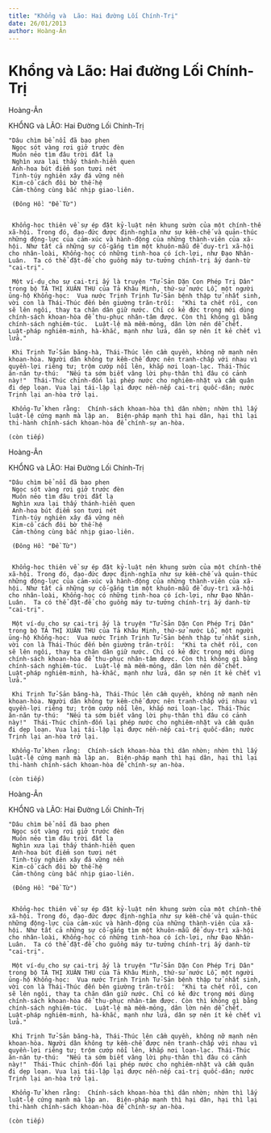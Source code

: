 ```yaml
---
title: "Khổng và  Lão: Hai đường Lối Chính-Trị"
date: 26/01/2013
author: Hoàng-Ân
---
```


# Khổng và  Lão: Hai đường Lối Chính-Trị

Hoàng-Ân

KHỔNG và LÃO: Hai Đường Lối Chính-Trị

    "Dâu chìm bể nổi đã bao phen
     Ngọc sót vàng rơi giở trước đèn
     Muôn nẻo tìm đâu trời đất lạ
     Nghìn xưa lại thấy thánh-hiền quen
     Anh-hoa bút điểm son tươi nét
     Tinh-túy nghiên xây đá vững nền
     Kim-cổ cách đôi bờ thế-hệ
     Cảm-thông cùng bắc nhịp giao-liên.

     (Đông Hồ: "Đề Từ")


     Khổng-học thiên về sự ép đặt kỷ-luật nên khung sườn của một chính-thể xã-hội. Trong đó, đạo-đức được định-nghĩa như sự kềm-chế và quản-thúc những động-lực của cảm-xúc và hành-động của những thành-viên của xã-hội. Như tất cả những sự cố-gắng tìm một khuôn-mẫu để duy-trì xã-hội cho nhân-loài, Khổng-học có những tinh-hoa có ích-lợi, như Đạo Nhân-Luân.  Ta có thể đặt-để cho guồng máy tư-tưởng chính-trị ấy danh-từ  "cai-trị".

     Một ví-dụ cho sự cai-trị ấy là truyện "Tử-Sản Dặn Con Phép Trị Dân" trong bộ TẢ THỊ XUÂN THU của Tả Khâu Minh, thứ-sử nước Lỗ, một người ủng-hộ Khổng-học:  Vua nước Trịnh Trịnh Tử-Sản bệnh thập tử nhất sinh, vời con là Thái-Thúc đến bên giường trăn-trối:  "Khi ta chết rồi, con sẽ lên ngôi, thay ta chăn dân giữ nước. Chỉ có kẻ đức trọng mới dùng chính-sách khoan-hòa để thu-phục nhân-tâm được. Còn thì không gì bằng chính-sách nghiêm-túc.  Luật-lệ mà mềm-mỏng, dân lờn nên dễ chết.  Luật-pháp nghiêm-minh, hà-khắc, mạnh như lửa, dân sợ nên ít kẻ chết vì lửa."

     Khi Trịnh Tử-Sản băng-hà, Thái-Thúc lên cầm quyền, không nỡ mạnh nên khoan-hòa. Người dân không tự kềm-chế được nên tranh-chấp với nhau vì quyền-lợi riêng tư; trộm cướp nổi lên, khắp nơi loạn-lạc. Thái-Thúc ăn-năn tự-thú:  "Nếu ta sớm biết vâng lời phụ-thân thì đâu có cảnh này!"  Thái-Thúc chỉnh-đốn lại phép nước cho nghiêm-nhặt và cầm quân đi dẹp loạn. Vua lại tái-lập lại được nền-nếp cai-trị quốc-dân; nước Trịnh lại an-hòa trở lại.

     Khổng-Tử khen rằng:  Chính-sách khoan-hòa thì dân nhờn; nhờn thì lấy luật-lệ cứng mạnh mà lập an.  Biện-pháp mạnh thì hại dân, hại thì lại thi-hành chính-sách khoan-hòa để chính-sự an-hòa.

    (còn tiếp)

Hoàng-Ân

KHỔNG và LÃO: Hai Đường Lối Chính-Trị

    "Dâu chìm bể nổi đã bao phen
     Ngọc sót vàng rơi giở trước đèn
     Muôn nẻo tìm đâu trời đất lạ
     Nghìn xưa lại thấy thánh-hiền quen
     Anh-hoa bút điểm son tươi nét
     Tinh-túy nghiên xây đá vững nền
     Kim-cổ cách đôi bờ thế-hệ
     Cảm-thông cùng bắc nhịp giao-liên.

     (Đông Hồ: "Đề Từ")


     Khổng-học thiên về sự ép đặt kỷ-luật nên khung sườn của một chính-thể xã-hội. Trong đó, đạo-đức được định-nghĩa như sự kềm-chế và quản-thúc những động-lực của cảm-xúc và hành-động của những thành-viên của xã-hội. Như tất cả những sự cố-gắng tìm một khuôn-mẫu để duy-trì xã-hội cho nhân-loài, Khổng-học có những tinh-hoa có ích-lợi, như Đạo Nhân-Luân.  Ta có thể đặt-để cho guồng máy tư-tưởng chính-trị ấy danh-từ  "cai-trị".

     Một ví-dụ cho sự cai-trị ấy là truyện "Tử-Sản Dặn Con Phép Trị Dân" trong bộ TẢ THỊ XUÂN THU của Tả Khâu Minh, thứ-sử nước Lỗ, một người ủng-hộ Khổng-học:  Vua nước Trịnh Trịnh Tử-Sản bệnh thập tử nhất sinh, vời con là Thái-Thúc đến bên giường trăn-trối:  "Khi ta chết rồi, con sẽ lên ngôi, thay ta chăn dân giữ nước. Chỉ có kẻ đức trọng mới dùng chính-sách khoan-hòa để thu-phục nhân-tâm được. Còn thì không gì bằng chính-sách nghiêm-túc.  Luật-lệ mà mềm-mỏng, dân lờn nên dễ chết.  Luật-pháp nghiêm-minh, hà-khắc, mạnh như lửa, dân sợ nên ít kẻ chết vì lửa."

     Khi Trịnh Tử-Sản băng-hà, Thái-Thúc lên cầm quyền, không nỡ mạnh nên khoan-hòa. Người dân không tự kềm-chế được nên tranh-chấp với nhau vì quyền-lợi riêng tư; trộm cướp nổi lên, khắp nơi loạn-lạc. Thái-Thúc ăn-năn tự-thú:  "Nếu ta sớm biết vâng lời phụ-thân thì đâu có cảnh này!"  Thái-Thúc chỉnh-đốn lại phép nước cho nghiêm-nhặt và cầm quân đi dẹp loạn. Vua lại tái-lập lại được nền-nếp cai-trị quốc-dân; nước Trịnh lại an-hòa trở lại.

     Khổng-Tử khen rằng:  Chính-sách khoan-hòa thì dân nhờn; nhờn thì lấy luật-lệ cứng mạnh mà lập an.  Biện-pháp mạnh thì hại dân, hại thì lại thi-hành chính-sách khoan-hòa để chính-sự an-hòa.

    (còn tiếp)

Hoàng-Ân

KHỔNG và LÃO: Hai Đường Lối Chính-Trị

    "Dâu chìm bể nổi đã bao phen
     Ngọc sót vàng rơi giở trước đèn
     Muôn nẻo tìm đâu trời đất lạ
     Nghìn xưa lại thấy thánh-hiền quen
     Anh-hoa bút điểm son tươi nét
     Tinh-túy nghiên xây đá vững nền
     Kim-cổ cách đôi bờ thế-hệ
     Cảm-thông cùng bắc nhịp giao-liên.

     (Đông Hồ: "Đề Từ")


     Khổng-học thiên về sự ép đặt kỷ-luật nên khung sườn của một chính-thể xã-hội. Trong đó, đạo-đức được định-nghĩa như sự kềm-chế và quản-thúc những động-lực của cảm-xúc và hành-động của những thành-viên của xã-hội. Như tất cả những sự cố-gắng tìm một khuôn-mẫu để duy-trì xã-hội cho nhân-loài, Khổng-học có những tinh-hoa có ích-lợi, như Đạo Nhân-Luân.  Ta có thể đặt-để cho guồng máy tư-tưởng chính-trị ấy danh-từ  "cai-trị".

     Một ví-dụ cho sự cai-trị ấy là truyện "Tử-Sản Dặn Con Phép Trị Dân" trong bộ TẢ THỊ XUÂN THU của Tả Khâu Minh, thứ-sử nước Lỗ, một người ủng-hộ Khổng-học:  Vua nước Trịnh Trịnh Tử-Sản bệnh thập tử nhất sinh, vời con là Thái-Thúc đến bên giường trăn-trối:  "Khi ta chết rồi, con sẽ lên ngôi, thay ta chăn dân giữ nước. Chỉ có kẻ đức trọng mới dùng chính-sách khoan-hòa để thu-phục nhân-tâm được. Còn thì không gì bằng chính-sách nghiêm-túc.  Luật-lệ mà mềm-mỏng, dân lờn nên dễ chết.  Luật-pháp nghiêm-minh, hà-khắc, mạnh như lửa, dân sợ nên ít kẻ chết vì lửa."

     Khi Trịnh Tử-Sản băng-hà, Thái-Thúc lên cầm quyền, không nỡ mạnh nên khoan-hòa. Người dân không tự kềm-chế được nên tranh-chấp với nhau vì quyền-lợi riêng tư; trộm cướp nổi lên, khắp nơi loạn-lạc. Thái-Thúc ăn-năn tự-thú:  "Nếu ta sớm biết vâng lời phụ-thân thì đâu có cảnh này!"  Thái-Thúc chỉnh-đốn lại phép nước cho nghiêm-nhặt và cầm quân đi dẹp loạn. Vua lại tái-lập lại được nền-nếp cai-trị quốc-dân; nước Trịnh lại an-hòa trở lại.

     Khổng-Tử khen rằng:  Chính-sách khoan-hòa thì dân nhờn; nhờn thì lấy luật-lệ cứng mạnh mà lập an.  Biện-pháp mạnh thì hại dân, hại thì lại thi-hành chính-sách khoan-hòa để chính-sự an-hòa.

    (còn tiếp)
